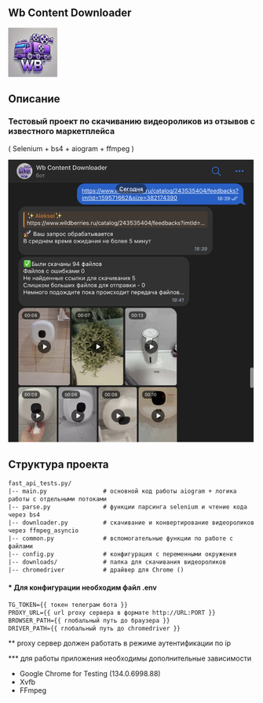 ## Wb Content Downloader

<img src="images/logo.jpeg" alt="Truck Logo" width="100"/>

## Описание
### Тестовый проект по скачиванию видеороликов из отзывов с известного маркетплейса 
( Selenium + bs4 + aiogram + ffmpeg )

<img src="images/screen.png" alt="Truck Logo" width="500"/>

## Структура проекта
```
fast_api_tests.py/
|-- main.py                # основной код работы aiogram + логика работы с отдельными потоками
|-- parse.py               # функции парсинга selenium и чтение кода через bs4
|-- downloader.py          # скачивание и конвертирование видеороликов через ffmpeg_asyncio
|-- common.py              # вспомогательные функции по работе с файлами
|-- config.py              # конфигурация с переменными окружения
|-- downloads/             # папка для скачивания видеороликов
|-- chromedriver           # драйвер для Chrome ()
```
#### \* Для конфигурации необходим файл .env
```
TG_TOKEN={{ токен телеграм бота }}
PROXY_URL={{ url proxy сервера в формате http://URL:PORT }}
BROWSER_PATH={{ глобальный путь до браузера }}
DRIVER_PATH={{ глобальный путь до chromedriver }}
```
\** proxy сервер должен работать в режиме аутентификации по ip

\*** для работы приложения необходимы дополнительные зависимости

- Google Chrome for Testing (134.0.6998.88)
- Xvfb
- FFmpeg
